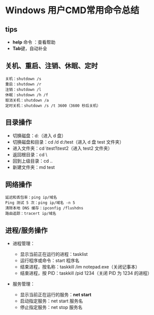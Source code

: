 # Windows 用户CMD常用命令总结
## tips
- **help** 命令 ：查看帮助
- **Tab**键，自动补全

## 关机、重启、注销、休眠、定时
    关机：shutdown /s
    重启：shutdown /r
    注销：shutdown /l
    休眠：shutdown /h /f
    取消关机：shutdown /a
    定时关机：shutdown /s /t 3600（3600 秒后关机）

## 目录操作
- 切换磁盘：d:（进入 d 盘）
- 切换磁盘和目录：cd /d d:/test（进入 d 盘 test 文件夹）
- 进入文件夹：cd \test1\test2（进入 test2 文件夹）
- 返回根目录：cd \
- 回到上级目录：cd ..
- 新建文件夹：md test

## 网络操作
    延迟和丢包率：ping ip/域名
    Ping 测试 5 次：ping ip/域名 -n 5
    清除本地 DNS 缓存：ipconfig /flushdns
    路由追踪：tracert ip/域名

## 进程/服务操作
- 进程管理：

    - 显示当前正在运行的进程：tasklist
    - 运行程序或命令：start 程序名
    - 结束进程，按名称：taskkill /im notepad.exe（关闭记事本）
    - 结束进程，按 PID：taskkill /pid 1234（关闭 PID 为 1234 的进程）
- 服务管理：

    - 显示当前正在运行的服务：**net start**
    - 启动指定服务：net start 服务名
    - 停止指定服务：net stop 服务名
